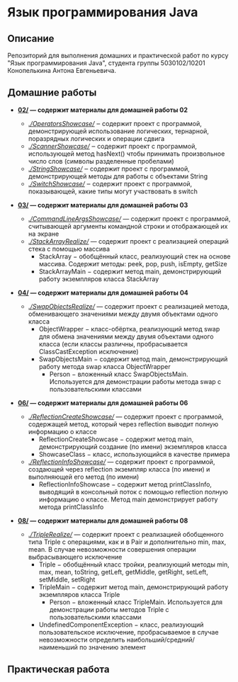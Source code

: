 # Язык программирования Java
## Описание
  Репозиторий для выполнения домашних и практической работ по курсу "Язык программирования Java", студента группы 5030102/10201 Конопелькина Антона Евгеньевича.
## Домашние работы
  - **[02/](./02) — содержит материалы для домашней работы 02**
    - [_./OperatorsShowcase/_](./02/OperatorsShowcase) ‒ содержит проект с программой, демонстрирующей использование логических, тернарной, поразрядных логических и операции сдвига
    - [_./ScannerShowcase/_](./02/ScannerShowcase) ‒ содержит проект с программой, использующей метод hasNext() чтобы принимать произвольное число слов (символы разделенные пробелами)
    - [_./StringShowcase/_](./02/StringShowcase) ‒ содержит проект с программой, демонстрирующей методы для работы с объектами String
    - [_./SwitchShowcase/_](./02/SwitchShowcase) ‒ содержит проект с программой, показывающей, какие типы могут участвовать в switch
  
  - **[03/](./03) — содержит материалы для домашней работы 03**
    - [_./CommandLineArgsShowcase/_](./03/CommandLineArgsShowcase) — содержит проект с программой, считывающей аргументы командной строки и отображающей их на экране
    - [_./StackArrayRealize/_](./03/StackArrayRealize) — содержит проект с реализацией операций стека с помощью массива
      - StackArray − обобщённый класс, реализующий стек на основе массива. Содержит методы: peek, pop, push, isEmpty, getSize
      - StackArrayMain − содержит метод main, демонстрирующий работу экземпляров класса StackArray
  
  - **[04/](./04) — содержит материалы для домашней работы 04**
    - [_./SwapObjectsRealize/_](./04/SwapObjectsRealize) — содержит проект с реализацией метода, обменивающего значениями между двумя объектами одного класса
      - ObjectWrapper − класс-обёртка, реализующий метод swap для обмена значениями между двумя объектами одного класса (если классы различны, пробрасывается ClassCastException исключение)
      - SwapObjectsMain − содержит метод main, демонстрирующий работу метода swap класса ObjectWrapper
        - Person − вложенный класс SwapObjectsMain. Используется для демонстрации работы метода swap с пользовательскими классами
  
  - **[06/](./06) — содержит материалы для домашней работы 06**
    - [_./ReflectionCreateShowcase/_](./06/ReflectionCreateShowcase) — содержит проект с программой, содержащей метод, который через reflection выводит полную информацию о классе
      - ReflectionCreateShowcase − содержит метод main, демонстрирующий создание (по имени) экземпляров класса
      - ShowcaseClass − класс, использующийся в качестве примера
    - [_./ReflectionInfoShowcase/_](./06/ReflectionInfoShowcase) — содержит проект с программой, создающей через reflection экземпляр класса (по имени) и выполняющей его метод (по имени)
      - ReflectionInfoShowcase − содержит метод printClassInfo, выводящий в консольный поток с помощью reflection полную информацию о классе. Метод main демонстрирует работу метода printClassInfo
  
  - **[08/](./08) — содержит материалы для домашней работы 08**
    - [_./TripleRealize/_](./08/TripleRealize) — содержит проект с реализацией обобщенного типа Triple с операциями, как и в Pair и дополнительно min, max, mean. В случае невозможности совершения операции выбрасывающего исключение
      - Triple − обобщённый класс тройки, реализующий методы min, max, mean, toString, getLeft, getMiddle, getRight, setLeft, setMiddle, setRight 
      - TripleMain − содержит метод main, демонстрирующий работу экземпляров класса Triple
        - Person − вложенный класс TripleMain. Используется для демонстрации работы методов Triple с пользовательскими классами
      - UndefinedComponentException − класс, реализующий пользовательское исключение, пробрасываемое в случае невозможности определить наибольший/средний/наименьший по значению элемент

## Практическая работа

